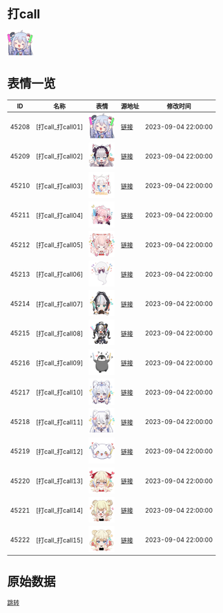# 打call

<img src="./cover.png" height="60" alt="cover" />

# 表情一览

|ID|名称|表情|源地址|修改时间|
|----|----|----|----|----|
|45208|[打call_打call01]|<img src="./pic/045208_%5B打call_打call01%5D.png" height="60" alt="打call01"/>|[链接](https://i0.hdslb.com/bfs/garb/6421ec08299fa06e48cb754227cd5bbe814e6e5e.png)|2023-09-04 22:00:00|
|45209|[打call_打call02]|<img src="./pic/045209_%5B打call_打call02%5D.png" height="60" alt="打call02"/>|[链接](https://i0.hdslb.com/bfs/garb/e15f43118365da4a178e89f6d50ce3394cf358b7.png)|2023-09-04 22:00:00|
|45210|[打call_打call03]|<img src="./pic/045210_%5B打call_打call03%5D.png" height="60" alt="打call03"/>|[链接](https://i0.hdslb.com/bfs/garb/9772e41e7d958c0edce88de3c2c92547717104f2.png)|2023-09-04 22:00:00|
|45211|[打call_打call04]|<img src="./pic/045211_%5B打call_打call04%5D.png" height="60" alt="打call04"/>|[链接](https://i0.hdslb.com/bfs/garb/162d676302c22699ed7af63b6f17f0a3ac1529ba.png)|2023-09-04 22:00:00|
|45212|[打call_打call05]|<img src="./pic/045212_%5B打call_打call05%5D.png" height="60" alt="打call05"/>|[链接](https://i0.hdslb.com/bfs/garb/0cf289a34cfcd322bdcba551879f394c88676dbc.png)|2023-09-04 22:00:00|
|45213|[打call_打call06]|<img src="./pic/045213_%5B打call_打call06%5D.png" height="60" alt="打call06"/>|[链接](https://i0.hdslb.com/bfs/garb/bb56e3dc458fe9c140688c783da526ec6949953c.png)|2023-09-04 22:00:00|
|45214|[打call_打call07]|<img src="./pic/045214_%5B打call_打call07%5D.png" height="60" alt="打call07"/>|[链接](https://i0.hdslb.com/bfs/garb/c9c711c8e35410b62e34e49111b07789a79b7f93.png)|2023-09-04 22:00:00|
|45215|[打call_打call08]|<img src="./pic/045215_%5B打call_打call08%5D.png" height="60" alt="打call08"/>|[链接](https://i0.hdslb.com/bfs/garb/2c1212f85f9b3080419a70331bf097faaeeb255b.png)|2023-09-04 22:00:00|
|45216|[打call_打call09]|<img src="./pic/045216_%5B打call_打call09%5D.png" height="60" alt="打call09"/>|[链接](https://i0.hdslb.com/bfs/garb/e97d4cea6ee94ca0326541917d236f41e266e61e.png)|2023-09-04 22:00:00|
|45217|[打call_打call10]|<img src="./pic/045217_%5B打call_打call10%5D.png" height="60" alt="打call10"/>|[链接](https://i0.hdslb.com/bfs/garb/1bd1d2d902f8c066cbf1ea94cd609599478e961e.png)|2023-09-04 22:00:00|
|45218|[打call_打call11]|<img src="./pic/045218_%5B打call_打call11%5D.png" height="60" alt="打call11"/>|[链接](https://i0.hdslb.com/bfs/garb/cf64a16105612db0f12322999d87889bc30ab4c3.png)|2023-09-04 22:00:00|
|45219|[打call_打call12]|<img src="./pic/045219_%5B打call_打call12%5D.png" height="60" alt="打call12"/>|[链接](https://i0.hdslb.com/bfs/garb/07f1b3dd11891b5256c6cd7b04a6c844c221783e.png)|2023-09-04 22:00:00|
|45220|[打call_打call13]|<img src="./pic/045220_%5B打call_打call13%5D.png" height="60" alt="打call13"/>|[链接](https://i0.hdslb.com/bfs/garb/8516c1e49b9fc203d811bd721faf103837b3b435.png)|2023-09-04 22:00:00|
|45221|[打call_打call14]|<img src="./pic/045221_%5B打call_打call14%5D.png" height="60" alt="打call14"/>|[链接](https://i0.hdslb.com/bfs/garb/1361bbe946311a5ea9f725c1a04db65f4a32969e.png)|2023-09-04 22:00:00|
|45222|[打call_打call15]|<img src="./pic/045222_%5B打call_打call15%5D.png" height="60" alt="打call15"/>|[链接](https://i0.hdslb.com/bfs/garb/cd8820bcf7ea6ff04c92311de9f3d45f895cb189.png)|2023-09-04 22:00:00|

# 原始数据

[跳转](./raw.json)

